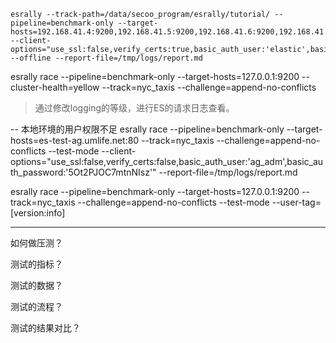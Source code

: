 ```shell script
esrally --track-path=/data/secoo_program/esrally/tutorial/ --pipeline=benchmark-only --target-hosts=192.168.41.4:9200,192.168.41.5:9200,192.168.41.6:9200,192.168.41.7:9200,192.168.41.8:9200,192.168.41.9:9200 --client-options="use_ssl:false,verify_certs:true,basic_auth_user:'elastic',basic_auth_password:'fcj5cU1Oh3YUcU3NL6vw'" --offline --report-file=/tmp/logs/report.md
```


esrally race --pipeline=benchmark-only --target-hosts=127.0.0.1:9200 --cluster-health=yellow --track=nyc_taxis --challenge=append-no-conflicts

> 通过修改logging的等级，进行ES的请求日志查看。

-- 本地环境的用户权限不足
esrally race --pipeline=benchmark-only --target-hosts=es-test-ag.umlife.net:80 --track=nyc_taxis --challenge=append-no-conflicts --test-mode --client-options="use_ssl:false,verify_certs:false,basic_auth_user:'ag_adm',basic_auth_password:'5Ot2PJOC7mtnNIsz'"  --report-file=/tmp/logs/report.md


esrally race --pipeline=benchmark-only --target-hosts=127.0.0.1:9200 --track=nyc_taxis --challenge=append-no-conflicts --test-mode --user-tag=[version:info]


-----


如何做压测？

测试的指标？

测试的数据？

测试的流程？

测试的结果对比？


